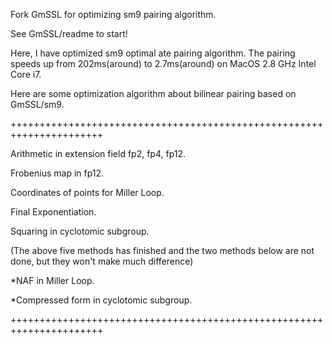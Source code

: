 Fork GmSSL for optimizing sm9 pairing algorithm.

See GmSSL/readme to start!

Here, I have optimized sm9 optimal ate pairing algorithm. The pairing speeds up from 202ms(around) to 2.7ms(around) on MacOS
2.8 GHz Intel Core i7.

Here are some optimization algorithm about bilinear pairing based on GmSSL/sm9.

++++++++++++++++++++++++++++++++++++++++++++++++++++++++++++++++++++++

Arithmetic in extension field fp2, fp4, fp12.

Frobenius map in fp12.

Coordinates of points for Miller Loop.

Final Exponentiation.

Squaring in cyclotomic subgroup.

(The above five methods has finished and the two methods below are not done, but they won't make much difference)

*NAF in Miller Loop.

*Compressed form in cyclotomic subgroup. 

++++++++++++++++++++++++++++++++++++++++++++++++++++++++++++++++++++++
